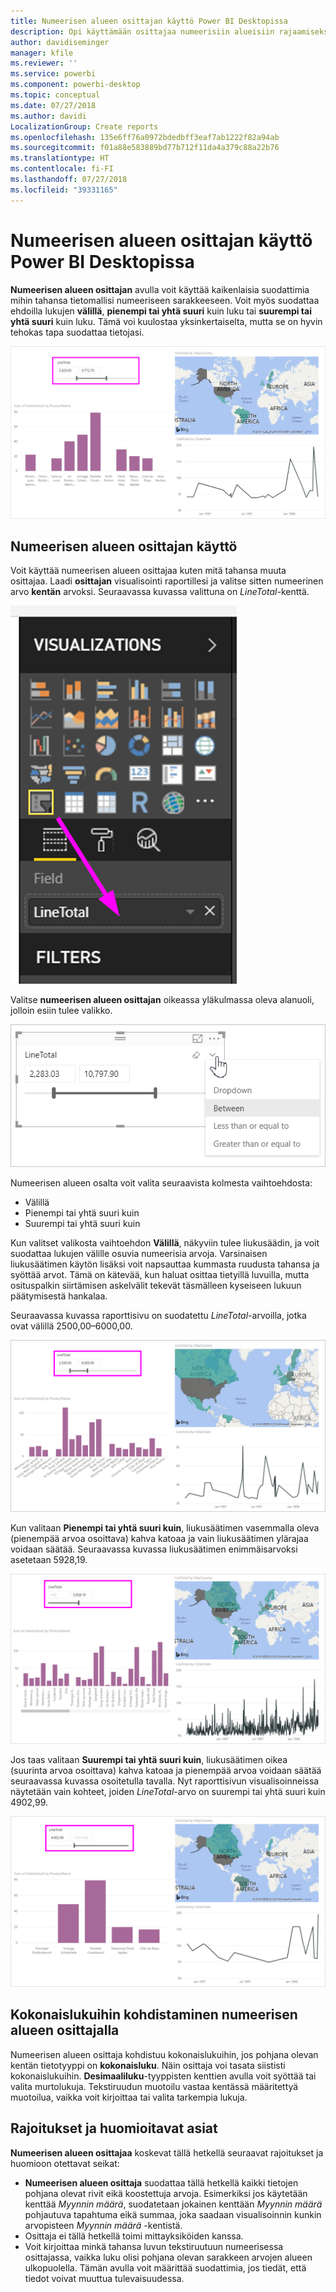 ```yaml
---
title: Numeerisen alueen osittajan käyttö Power BI Desktopissa
description: Opi käyttämään osittajaa numeerisiin alueisiin rajaamiseksi Power BI Desktopissa
author: davidiseminger
manager: kfile
ms.reviewer: ''
ms.service: powerbi
ms.component: powerbi-desktop
ms.topic: conceptual
ms.date: 07/27/2018
ms.author: davidi
LocalizationGroup: Create reports
ms.openlocfilehash: 135e6ff76a0972bdedbff3eaf7ab1222f82a94ab
ms.sourcegitcommit: f01a88e583889bd77b712f11da4a379c88a22b76
ms.translationtype: HT
ms.contentlocale: fi-FI
ms.lasthandoff: 07/27/2018
ms.locfileid: "39331165"
---
```

# <a name="use-the-numeric-range-slicer-in-power-bi-desktop"></a>Numeerisen alueen osittajan käyttö Power BI Desktopissa
**Numeerisen alueen osittajan** avulla voit käyttää kaikenlaisia suodattimia mihin tahansa tietomallisi numeeriseen sarakkeeseen. Voit myös suodattaa ehdoilla lukujen **välillä**, **pienempi tai yhtä suuri** kuin luku tai **suurempi tai yhtä suuri** kuin luku. Tämä voi kuulostaa yksinkertaiselta, mutta se on hyvin tehokas tapa suodattaa tietojasi.

![Numeerisen alueen osittajan visualisointi](media/desktop-slicer-numeric-range/desktop-slicer-numeric-range-0.png)

## <a name="using-the-numeric-range-slicer"></a>Numeerisen alueen osittajan käyttö
Voit käyttää numeerisen alueen osittajaa kuten mitä tahansa muuta osittajaa. Laadi **osittajan** visualisointi raportillesi ja valitse sitten numeerinen arvo **kentän** arvoksi. Seuraavassa kuvassa valittuna on *LineTotal*-kenttä.

![Numeerisen alueen osittajan luominen](media/desktop-slicer-numeric-range/desktop-slicer-numeric-range-1-create.png)

Valitse **numeerisen alueen osittajan** oikeassa yläkulmassa oleva alanuoli, jolloin esiin tulee valikko.

![Numeerisen alueen osittaja -valikko](media/desktop-slicer-numeric-range/desktop-slicer-numeric-range-2-between.png)

Numeerisen alueen osalta voit valita seuraavista kolmesta vaihtoehdosta:

* Välillä
* Pienempi tai yhtä suuri kuin
* Suurempi tai yhtä suuri kuin

Kun valitset valikosta vaihtoehdon **Välillä**, näkyviin tulee liukusäädin, ja voit suodattaa lukujen välille osuvia numeerisia arvoja. Varsinaisen liukusäätimen käytön lisäksi voit napsauttaa kummasta ruudusta tahansa ja syöttää arvot. Tämä on kätevää, kun haluat osittaa tietyillä luvuilla, mutta osituspalkin siirtämisen askelvälit tekevät täsmälleen kyseiseen lukuun päätymisestä hankalaa.

Seuraavassa kuvassa raporttisivu on suodatettu *LineTotal*-arvoilla, jotka ovat välillä 2500,00–6000,00.

![Numeerisen alueen osittaja Välillä-asetuksella](media/desktop-slicer-numeric-range/desktop-slicer-numeric-range-3-between-range.png)

Kun valitaan **Pienempi tai yhtä suuri kuin**, liukusäätimen vasemmalla oleva (pienempää arvoa osoittava) kahva katoaa ja vain liukusäätimen ylärajaa voidaan säätää. Seuraavassa kuvassa liukusäätimen enimmäisarvoksi asetetaan 5928,19.

![Numeerisen alueen osittaja Pienempi kuin -asetuksella](media/desktop-slicer-numeric-range/desktop-slicer-numeric-range-4-less-than.png)

Jos taas valitaan **Suurempi tai yhtä suuri kuin**, liukusäätimen oikea (suurinta arvoa osoittava) kahva katoaa ja pienempää arvoa voidaan säätää seuraavassa kuvassa osoitetulla tavalla. Nyt raporttisivun visualisoinneissa näytetään vain kohteet, joiden *LineTotal*-arvo on suurempi tai yhtä suuri kuin 4902,99.

![Numeerisen alueen osittaja Suurempi kuin -asetuksella](media/desktop-slicer-numeric-range/desktop-slicer-numeric-range-5-greater-than.png)

## <a name="snap-to-whole-numbers-with-the-numeric-range-slicer"></a>Kokonaislukuihin kohdistaminen numeerisen alueen osittajalla

Numeerisen alueen osittaja kohdistuu kokonaislukuihin, jos pohjana olevan kentän tietotyyppi on **kokonaisluku**. Näin osittaja voi tasata siististi kokonaislukuihin. **Desimaaliluku**-tyyppisten kenttien avulla voit syöttää tai valita murtolukuja. Tekstiruudun muotoilu vastaa kentässä määritettyä muotoilua, vaikka voit kirjoittaa tai valita tarkempia lukuja.


## <a name="limitations-and-considerations"></a>Rajoitukset ja huomioitavat asiat
**Numeerisen alueen osittajaa** koskevat tällä hetkellä seuraavat rajoitukset ja huomioon otettavat seikat:

* **Numeerisen alueen osittaja** suodattaa tällä hetkellä kaikki tietojen pohjana olevat rivit eikä koostettuja arvoja. Esimerkiksi jos käytetään kenttää *Myynnin määrä*, suodatetaan jokainen kenttään *Myynnin määrä* pohjautuva tapahtuma eikä summaa, joka saadaan visualisoinnin kunkin arvopisteen *Myynnin määrä* -kentistä.
* Osittaja ei tällä hetkellä toimi mittayksiköiden kanssa.
* Voit kirjoittaa minkä tahansa luvun tekstiruutuun numeerisessa osittajassa, vaikka luku olisi pohjana olevan sarakkeen arvojen alueen ulkopuolella. Tämän avulla voit määrittää suodattimia, jos tiedät, että tiedot voivat muuttua tulevaisuudessa.
